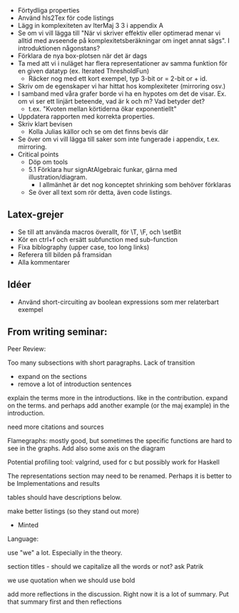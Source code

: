 - Förtydliga properties
- Använd hls2Tex för code listings
- Lägg in komplexiteten av IterMaj 3 3 i appendix A
- Se om vi vill lägga till "När vi skriver effektiv eller optimerad menar vi alltid med avseende på komplexitetsberäkningar om inget annat sägs". I introduktionen någonstans?
- Förklara de nya box-plotsen när det är dags
- Ta med att vi i nuläget har flera representationer av samma funktion för en given datatyp (ex. Iterated ThresholdFun)
	- Räcker nog med ett kort exempel, typ 3-bit or = 2-bit or + id.
- Skriv om de egenskaper vi har hittat hos komplexiteter (mirroring osv.)
- I samband med våra grafer borde vi ha en hypotes om det de visar. Ex. om vi ser ett linjärt beteende, vad är k och m? Vad betyder det?
	- t.ex. "Kvoten mellan körtiderna ökar exponentiellt"
- Uppdatera rapporten med korrekta properties.
- Skriv klart bevisen
	- Kolla Julias källor och se om det finns bevis där
- Se över om vi vill lägga till saker som inte fungerade i appendix, t.ex. mirroring.
- Critical points
	- Döp om tools
	- 5.1 Förklara hur signAtAlgebraic funkar, gärna med illustration/diagram.
		- I allmänhet är det nog konceptet shrinking som behöver förklaras
	- Se över all text som rör detta, även code listings.

## Latex-grejer

- Se till att använda macros överallt, för \T, \F, och \setBit
- Kör en ctrl+f och ersätt subfunction med sub-function
- Fixa biblography (upper case, too long links)
- Referera till bilden på framsidan 
- Alla kommentarer

## Idéer

- Använd short-circuiting av boolean expressions som mer relaterbart exempel

## From writing seminar: 

Peer Review: 

Too many subsections with short paragraphs. Lack of transition 
- expand on the sections 
- remove a lot of introduction sentences

explain the terms more in the introductions. like in the contribution. expand on the terms. and perhaps add another example (or the maj example) in the introduction.  

need more citations and sources 

Flamegraphs: mostly good, but sometimes the specific functions are hard to see in the graphs. Add also some axis on the diagram

Potential profiling tool: valgrind, used for c but possibly work for Haskell

The representations section may need to be renamed. Perhaps it is better to be Implementations and results

tables should have descriptions below. 

make better listings (so they stand out more)
- Minted



Language: 

use "we" a lot. Especially in the theory. 

section titles - should we capitalize all the words or not? ask Patrik 

we use quotation when we should use bold

add more reflections in the discussion. Right now it is a lot of summary. Put that summary first and then reflections


